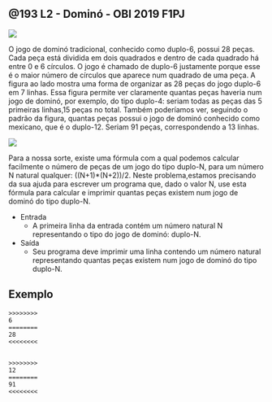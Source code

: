 ## @193 L2 - Dominó - OBI 2019 F1PJ
[](https://raw.githubusercontent.com/qxcodefup/arcade/master/base/193/solver.c)
![](https://raw.githubusercontent.com/qxcodefup/arcade/master/base/193/cover.jpg)

O jogo de dominó tradicional, conhecido como duplo-6, possui 28 peças. Cada peça está dividida em dois quadrados e dentro de cada quadrado há entre 0 e 6 círculos. O jogo é chamado de duplo-6 justamente porque esse é o maior número de círculos que aparece num quadrado de uma peça. A figura ao lado mostra uma forma de organizar as 28 peças do jogo duplo-6 em 7 linhas. Essa figura permite ver claramente quantas peças haveria num jogo de dominó, por exemplo, do tipo duplo-4: seriam todas as peças das 5 primeiras linhas,15 peças no total. Também poderíamos ver, seguindo o padrão da figura, quantas peças possui o jogo de dominó conhecido como mexicano, que é o duplo-12. Seriam 91 peças, correspondendo a 13 linhas.

![](https://raw.githubusercontent.com/qxcodefup/arcade/master/base/193/image.png)

Para a nossa sorte, existe uma fórmula com a qual podemos calcular facilmente o número de peças de um jogo do tipo duplo-N, para um número N natural qualquer: ((N+1)*(N+2))/2. Neste problema,estamos precisando da sua ajuda para escrever um programa que, dado o valor N, use esta fórmula para calcular e imprimir quantas peças existem num jogo de dominó do tipo duplo-N.

- Entrada
    - A primeira linha da entrada contém um número natural N representando o tipo do jogo de dominó: duplo-N.
- Saída
    - Seu programa deve imprimir uma linha contendo um número natural representando quantas peças existem num jogo de dominó do tipo duplo-N.

## Exemplo
```
>>>>>>>>
6
========
28
<<<<<<<<


>>>>>>>>
12
========
91
<<<<<<<<

```